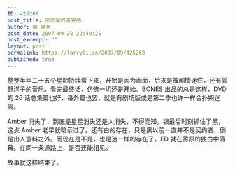 ```yaml
---
ID: 425268
post_title: 黑之契约者完结
author: 南 靖男
post_date: 2007-09-28 22:40:25
post_excerpt: ""
layout: post
permalink: https://larryli.cn/2007/09/425268
published: true
---
```

整整半年二十五个星期持续看下来，开始是因为画面，后来是被剧情迷住，还有管野洋子的音乐。看完最终话，仿佛一切还是开始。BONES 出品的总是这样，DVD 的 26 话总集篇也好、番外篇也罢，就是有剧场版或是第二季也许一样会扑朔迷离。

Amber 消失了，到底是星星消失还是人消失，不得而知。银最后时刻抓住了黑，这点 Amber 老早就暗示过了。还有白的存在，只是黑以前一直并不是契约者，倒是出人意料之外。而现在是不是，也是迷一样的存在了。ED 就在雾原的独白中落幕。在同一条道路上，是否还能相见。

故事就这样结束了。